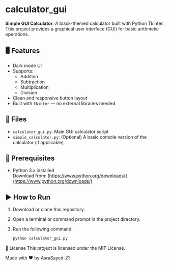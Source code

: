 # calculator_gui

**Simple GUI Calculator**: A black-themed calculator built with Python Tkinter.  
This project provides a graphical user interface (GUI) for basic arithmetic operations.

## 🖥️ Features

- Dark mode UI
- Supports:
  - Addition
  - Subtraction
  - Multiplication
  - Division
- Clean and responsive button layout
- Built with `tkinter` — no external libraries needed

## 📁 Files

- `calculator_gui.py`: Main GUI calculator script  
- `simple_calculator.py`: (Optional) A basic console version of the calculator (if applicable)

## 🚀 Prerequisites

- Python 3.x installed  
  Download from: [https://www.python.org/downloads/](https://www.python.org/downloads/)

## ▶️ How to Run

1. Download or clone this repository.
2. Open a terminal or command prompt in the project directory.
3. Run the following command:

   ```bash
   python calculator_gui.py

📄 License
This project is licensed under the MIT License.

Made with ❤️ by AsraSayed-21


